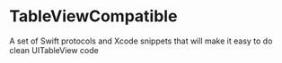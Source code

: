 # TableViewCompatible
A set of Swift protocols and Xcode snippets that will make it easy to do clean UITableView code
